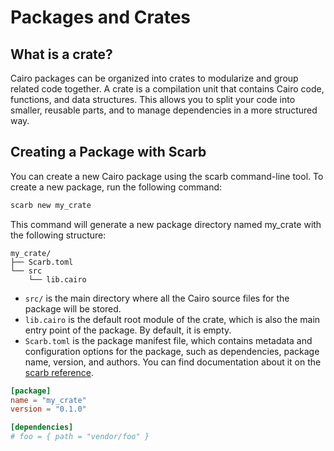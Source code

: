 # Packages and Crates

## What is a crate?
Cairo packages can be organized into crates to modularize and group related code together. A crate is a compilation unit that contains Cairo code, functions, and data structures. This allows you to split your code into smaller, reusable parts, and to manage dependencies in a more structured way.

## Creating a Package with Scarb
You can create a new Cairo package using the scarb command-line tool. To create a new package, run the following command:
```bash
scarb new my_crate
```

This command will generate a new package directory named my_crate with the following structure:
```
my_crate/
├── Scarb.toml
└── src
    └── lib.cairo
```

- `src/` is the main directory where all the Cairo source files for the package will be stored.
- `lib.cairo` is the default root module of the crate, which is also the main entry point of the package. By default, it is empty.
- `Scarb.toml` is the package manifest file, which contains metadata and configuration options for the package, such as dependencies, package name, version, and authors. You can find documentation about it on the [scarb reference](https://docs.swmansion.com/scarb/docs/reference/manifest).

```toml
[package]
name = "my_crate"
version = "0.1.0"

[dependencies]
# foo = { path = "vendor/foo" }
```